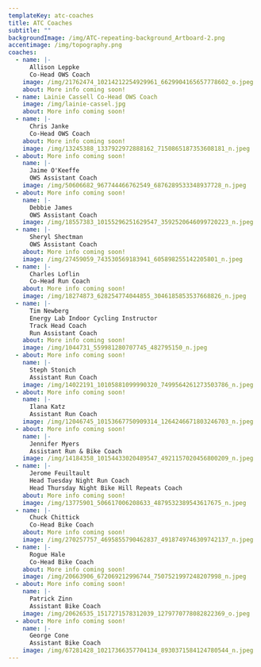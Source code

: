 ```yaml
---
templateKey: atc-coaches
title: ATC Coaches
subtitle: ""
backgroundImage: /img/ATC-repeating-background_Artboard-2.png
accentimage: /img/topography.png
coaches:
  - name: |-
      Allison Leppke
      Co-Head OWS Coach
    image: /img/21762474_10214212254929961_6629904165657778602_o.jpeg
    about: More info coming soon!
  - name: Lainie Cassell Co-Head OWS Coach
    image: /img/lainie-cassel.jpg
    about: More info coming soon!
  - name: |-
      Chris Janke
      Co-Head OWS Coach
    about: More info coming soon!
    image: /img/13245388_1337922972888162_7150865187353608181_n.jpeg
  - about: More info coming soon!
    name: |-
      Jaime O'Keeffe
      OWS Assistant Coach
    image: /img/50606682_967744466762549_6876289533348937728_n.jpeg
  - about: More info coming soon!
    name: |-
      Debbie James
      OWS Assistant Coach
    image: /img/18557383_10155296251629547_3592520646099720223_n.jpeg
  - name: |-
      Sheryl Shectman
      OWS Assistant Coach
    about: More info coming soon!
    image: /img/27459059_743530569183941_605898255142205801_n.jpeg
  - name: |-
      Charles Loflin
      Co-Head Run Coach
    about: More info coming soon!
    image: /img/18274873_628254774044855_3046185853537668826_n.jpeg
  - name: |-
      Tim Newberg
      Energy Lab Indoor Cycling Instructor
      Track Head Coach
      Run Assistant Coach
    about: More info coming soon!
    image: /img/1044731_559981280707745_482795150_n.jpeg
  - about: More info coming soon!
    name: |-
      Steph Stonich
      Assistant Run Coach
    image: /img/14022191_10105881099990320_7499564261273503786_n.jpeg
  - about: More info coming soon!
    name: |-
      Ilana Katz
      Assistant Run Coach
    image: /img/12046745_10153667750909314_1264246671803246703_n.jpeg
  - about: More info coming soon!
    name: |-
      Jennifer Myers
      Assistant Run & Bike Coach
    image: /img/14184358_10154433020489547_4921157020456800209_n.jpeg
  - name: |-
      Jerome Feuiltault
      Head Tuesday Night Run Coach
      Head Thursday Night Bike Hill Repeats Coach
    about: More info coming soon!
    image: /img/13775901_506617006208633_4879532389543617675_n.jpeg
  - name: |-
      Chuck Chittick
      Co-Head Bike Coach
    about: More info coming soon!
    image: /img/270257757_4695855790462837_4918749746309742137_n.jpeg
  - name: |-
      Rogue Hale
      Co-Head Bike Coach
    about: More info coming soon!
    image: /img/20663906_672069212996744_7507521997248207998_n.jpeg
  - about: More info coming soon!
    name: |-
      Patrick Zinn
      Assistant Bike Coach
    image: /img/20626535_1517271578312039_1279770778082822369_o.jpeg
  - about: More info coming soon!
    name: |-
      George Cone
      Assistant Bike Coach
    image: /img/67281428_10217366357704134_8930371584124780544_n.jpeg
---
```

